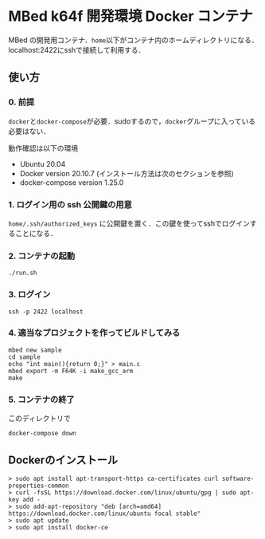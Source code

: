 # MBed k64f 開発環境 Docker コンテナ

MBed の開発用コンテナ．`home`以下がコンテナ内のホームディレクトリになる．localhost:2422にsshで接続して利用する．

## 使い方

### 0. 前提

`docker`と`docker-compose`が必要．sudoするので，`docker`グループに入っている必要はない．

動作確認は以下の環境

  * Ubuntu 20.04
  * Docker version 20.10.7 (インストール方法は次のセクションを参照)
  * docker-compose version 1.25.0

### 1. ログイン用の ssh 公開鍵の用意

`home/.ssh/authorized_keys` に公開鍵を置く．この鍵を使ってsshでログインすることになる．

### 2. コンテナの起動

```
./run.sh
```

### 3. ログイン

```
ssh -p 2422 localhost
```

### 4. 適当なプロジェクトを作ってビルドしてみる

```
mbed new sample
cd sample
echo "int main(){return 0;}" > main.c
mbed export -m F64K -i make_gcc_arm
make
```

### 5. コンテナの終了

このディレクトリで
```
docker-compose down
```

## Dockerのインストール

```
> sudo apt install apt-transport-https ca-certificates curl software-properties-common
> curl -fsSL https://download.docker.com/linux/ubuntu/gpg | sudo apt-key add -
> sudo add-apt-repository "deb [arch=amd64] https://download.docker.com/linux/ubuntu focal stable"
> sudo apt update
> sudo apt install docker-ce
```
